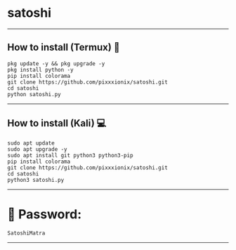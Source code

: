 # **satoshi**
_____
## How to install (Termux) :iphone:
```
pkg update -y && pkg upgrade -y
pkg install python -y
pip install colorama
git clone https://github.com/pixxxionix/satoshi.git
cd satoshi
python satoshi.py
```
____
## How to install (Kali) :computer:
```
sudo apt update
sudo apt upgrade -y
sudo apt install git python3 python3-pip
pip install colorama
git clone https://github.com/pixxxionix/satoshi.git
cd satoshi
python3 satoshi.py
```
____
# :symbols: **Password:** 
```
SatoshiMatra
```
____
